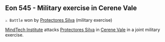 ## Eon 545 - Military exercise in Cerene Vale

`⚔️ Battle` won by [Protectores Silva](../refs/protectores_silva.md) (military exercise)

[MindTech Institute](../refs/mindtech_institute.md) attacks [Protectores Silva](../refs/protectores_silva.md) in [Cerene Vale](../refs/cerene_vale.md) in a joint military exercise.
